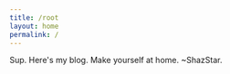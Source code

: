 ```yaml
---
title: /root
layout: home
permalink: /
---
```


Sup. Here's my blog. Make yourself at home. ~ShazStar.